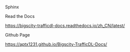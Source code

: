 Sphinx



Read the Docs

https://bigscity-trafficdl-docs.readthedocs.io/zh_CN/latest/

Github Page

https://aptx1231.github.io/Bigscity-TrafficDL-Docs/